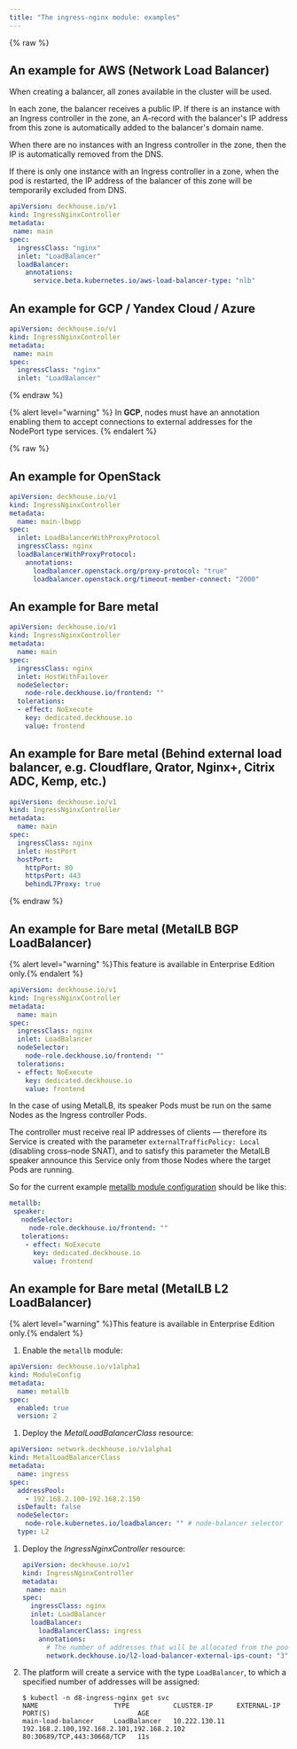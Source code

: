 ```yaml
---
title: "The ingress-nginx module: examples"
---
```


{% raw %}

## An example for AWS (Network Load Balancer)

When creating a balancer, all zones available in the cluster will be used.

In each zone, the balancer receives a public IP. If there is an instance with an Ingress controller in the zone, an A-record with the balancer's IP address from this zone is automatically added to the balancer's domain name.

When there are no instances with an Ingress controller in the zone, then the IP is automatically removed from the DNS.

If there is only one instance with an Ingress controller in a zone, when the pod is restarted, the IP address of the balancer of this zone will be temporarily excluded from DNS.

```yaml
apiVersion: deckhouse.io/v1
kind: IngressNginxController
metadata:
 name: main
spec:
  ingressClass: "nginx"
  inlet: "LoadBalancer"
  loadBalancer:
    annotations:
      service.beta.kubernetes.io/aws-load-balancer-type: "nlb"
```

## An example for GCP / Yandex Cloud / Azure

```yaml
apiVersion: deckhouse.io/v1
kind: IngressNginxController
metadata:
 name: main
spec:
  ingressClass: "nginx"
  inlet: "LoadBalancer"
```

{% endraw %}

{% alert level="warning" %}
In **GCP**, nodes must have an annotation enabling them to accept connections to external addresses for the NodePort type services.
{% endalert %}

{% raw %}

## An example for OpenStack

```yaml
apiVersion: deckhouse.io/v1
kind: IngressNginxController
metadata:
  name: main-lbwpp
spec:
  inlet: LoadBalancerWithProxyProtocol
  ingressClass: nginx
  loadBalancerWithProxyProtocol:
    annotations:
      loadbalancer.openstack.org/proxy-protocol: "true"
      loadbalancer.openstack.org/timeout-member-connect: "2000"
```

## An example for Bare metal

```yaml
apiVersion: deckhouse.io/v1
kind: IngressNginxController
metadata:
  name: main
spec:
  ingressClass: nginx
  inlet: HostWithFailover
  nodeSelector:
    node-role.deckhouse.io/frontend: ""
  tolerations:
  - effect: NoExecute
    key: dedicated.deckhouse.io
    value: frontend
```

## An example for Bare metal (Behind external load balancer, e.g. Cloudflare, Qrator, Nginx+, Citrix ADC, Kemp, etc.)

```yaml
apiVersion: deckhouse.io/v1
kind: IngressNginxController
metadata:
  name: main
spec:
  ingressClass: nginx
  inlet: HostPort
  hostPort:
    httpPort: 80
    httpsPort: 443
    behindL7Proxy: true
```

{% endraw %}

## An example for Bare metal (MetalLB BGP LoadBalancer)

{% alert level="warning" %}This feature is available in Enterprise Edition only.{% endalert %}

```yaml
apiVersion: deckhouse.io/v1
kind: IngressNginxController
metadata:
  name: main
spec:
  ingressClass: nginx
  inlet: LoadBalancer
  nodeSelector:
    node-role.deckhouse.io/frontend: ""
  tolerations:
  - effect: NoExecute
    key: dedicated.deckhouse.io
    value: frontend
```

In the case of using MetalLB, its speaker Pods must be run on the same Nodes as the Ingress controller Pods.

The controller must receive real IP addresses of clients — therefore its Service is created with the parameter `externalTrafficPolicy: Local` (disabling cross–node SNAT), and to satisfy this parameter the MetalLB speaker announce this Service only from those Nodes where the target Pods are running.

So for the current example [metallb module configuration](../380-metallb/configuration.html) should be like this:

```yaml
metallb:
 speaker:
   nodeSelector:
     node-role.deckhouse.io/frontend: ""
   tolerations:
    - effect: NoExecute
      key: dedicated.deckhouse.io
      value: frontend
```

## An example for Bare metal (MetalLB L2 LoadBalancer)

{% alert level="warning" %}This feature is available in Enterprise Edition only.{% endalert %}

1. Enable the `metallb` module:

  ```yaml
  apiVersion: deckhouse.io/v1alpha1
  kind: ModuleConfig
  metadata:
    name: metallb
  spec:
    enabled: true
    version: 2
  ```

1. Deploy the _MetalLoadBalancerClass_ resource:

  ```yaml
  apiVersion: network.deckhouse.io/v1alpha1
  kind: MetalLoadBalancerClass
  metadata:
    name: ingress
  spec:
    addressPool:
      - 192.168.2.100-192.168.2.150
    isDefault: false
    nodeSelector:
      node-role.kubernetes.io/loadbalancer: "" # node-balancer selector
    type: L2
  ```

1. Deploy the _IngressNginxController_ resource:

   ```yaml
   apiVersion: deckhouse.io/v1
   kind: IngressNginxController
   metadata:
    name: main
   spec:
     ingressClass: nginx
     inlet: LoadBalancer
     loadBalancer:
       loadBalancerClass: ingress
       annotations:
         # The number of addresses that will be allocated from the pool described in _MetalLoadBalancerClass_.
         network.deckhouse.io/l2-load-balancer-external-ips-count: "3"
   ```

1. The platform will create a service with the type `LoadBalancer`, to which a specified number of addresses will be assigned:

   ```shell
   $ kubectl -n d8-ingress-nginx get svc
   NAME                   TYPE           CLUSTER-IP      EXTERNAL-IP                                 PORT(S)                      AGE
   main-load-balancer     LoadBalancer   10.222.130.11   192.168.2.100,192.168.2.101,192.168.2.102   80:30689/TCP,443:30668/TCP   11s
   ```
